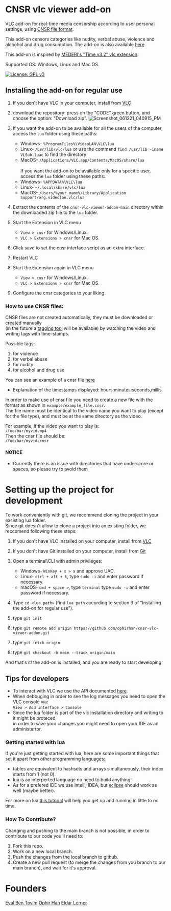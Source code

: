 # CNSR vlc viewer add-on

VLC add-on for real-time media censorship according to user personal settings,
using [CNSR file format](https://github.com/ophirhan/cnsr-file-format-specification).

This add-on censors categories like nudity, verbal abuse, violence and alchohol and drug consumption.
The add-on is also available [here](https://addons.videolan.org/p/1537958/).

This add-on is inspired by [MEDERI's "Time v3.2" vlc extension](https://addons.videolan.org/p/1154032/).

Supported OS: Windows, Linux and Mac OS.

[![License: GPL v3](https://img.shields.io/badge/License-GPLv3-blue.svg)](https://www.gnu.org/licenses/gpl-3.0)

## Installing the add-on for regular use

1. If you don't have VLC in your computer, install from [VLC](https://www.videolan.org/)
2. download the repository: press on the "CODE" green button, and choose the option: "Download zip".
![Screenshot_061221_040915_PM](https://user-images.githubusercontent.com/19567966/121777049-c8d80580-cb98-11eb-9ac7-6db63a0c518f.jpg)
			       
3. If you want the add-on to be available for all the users of the 
    computer, access the `lua` folder using these paths:
   - Windows- `%ProgramFiles%\VideoLAN\VLC\lua`<br/>
   - Linux- `/usr/lib/vlc/lua` or use the command `find /usr/lib -iname VLSub.luac` to find the directory <br/>
   - MacOS- `/Applications/VLC.app/Contents/MacOS/share/lua`<br/>
     <br/>
   If you want the add-on to be available only for a specific user,
   access the `lua` folder using these paths:
   - Windows- `%APPDATA%\VLC\lua`<br/>
   - Linux- `~/.local/share/vlc/lua`<br/>
   - MacOS- `/Users/%your_name%/Library/Application Support/org.videolan.vlc/lua`<br/>
  
4. Extract the contents of the `cnsr-vlc-viewer-addon-main` directory within the downloaded zip file to the `lua` folder.
5. Start the Extension in VLC menu
    - `View > cnsr` for Windows/Linux.
    - `VLC > Extensions > cnsr` for Mac OS.
6. Click save to set the cnsr interface script as an extra interface.
7. Restart VLC
8. Start the Extension again in VLC menu
    - `View > cnsr` for Windows/Linux.
    - `VLC > Extensions > cnsr` for Mac OS.
9. Configure the cnsr categories to your liking.

### How to use CNSR files:
CNSR files are not created automatically, they must be downloaded or created manually<br/>
(in the future a [tagging tool](https://github.com/ophirhan/cnsr-tagging-tool) will be available) 
by watching the video and writing tags with time-stamps.<br/>

Possible tags:<br/>
1. for violence<br/>
2. for verbal abuse<br/>
3. for nudity<br/>
4. for alcohol and drug use<br/>

You can see an example of a cnsr file [here](https://github.com/ophirhan/cnsr-vlc-viewer-addon/tree/main/example)<br/>
- Explanation of the timestamps displayed: hours:minutes:seconds,millis

In order to make use of cnsr file you need to create a new file with the format as shown in `example/example_file.cnsr`.<br/>
The file name must be identical to the video name you want to play (except for the file type), and must be at the same directory as the video.

For example, if the video you want to play is: <br>
`/foo/bar/myvid.mp4` <br>
Then the cnsr file should be: <br>
`/foo/bar/myvid.cnsr`

#### NOTICE
- Currently there is an issue with directories that have underscore or spaces, so please try to avoid them


# Setting up the project for development
To work conveniently with git, we recommend cloning the project in your exsisting lua folder.<br/>
Since git doesn't allow to clone a project into an existing folder, we reccomend following these steps:

1. If you don't have VLC installed on your computer, install from [VLC](https://www.videolan.org/)

2. If you don't have Git installed on your computer, install from [Git](https://git-scm.com/downloads)

3. Open a terminal\CLI with admin privileges:
    - Windows- `WinKey + x > a` and approve UAC.
    - Linux- `ctrl + alt + t`, type `sudo -i` and enter password if necessary.
    - macOS- `cmd + space >`, type `terminal` type `sudo -i` and enter password if necessary.
    
4. Type `cd <lua path>` (find `lua path` according to section 3 of "Installing the add-on for regular use").
5. type `git init`
6. type `git remote add origin https://github.com/ophirhan/cnsr-vlc-viewer-addon.git`
7. type `git fetch origin`
8. type `git checkout -b main --track origin/main`

And that's it! the add-on is installed, and you are ready to start developing.<br/>

## Tips for developers
- To interact with VLC we use the API documented [here](https://github.com/videolan/vlc/blob/master/share/lua/README.txt).
- When debbuging in order to see the log messages you need to open the VLC console via:<br/>
`View > Add interface > Console`<br/>
- Since the lua folder is part of the vlc installation directory and writing to it might be proteced,<br/>
in order to save your changes you might need to open your IDE as an administartor.<br/>
### Getting started with lua
If you're just getting started with lua, here are some important things that set it apart from other programming languages:<br/>
- tables are equivalent to hashsets and arrays simultaneously, their index starts from 1 (not 0).<br/>
- lua is an interperted language no need to build anything!<br/>
- As for a prefered IDE we use intellij IDEA, but [eclipse](https://www.eclipse.org/ldt/#installation) should work as well (maybe better).<br/>

For more on lua [this tutorial](https://www.tutorialspoint.com/lua/index.htm) will help you get up and running in little to no time.<br/>

### How To Contribute?

Changing and pushing to the main branch is not possible, in order to contribute to our code you'll need to:

1. Fork this repo.
2. Work on a new local branch.
3. Push the changes from the local branch to github.
4. Create a new pull request (to merge the changes from you branch to our main branch), and wait for it's approval.

# Founders

[Eyal Ben Tovim](https://github.com/eyal1889) [Ophir Han](https://github.com/ophirhan) [Eldar Lerner](https://github.com/eldarlerner)

